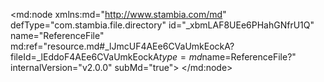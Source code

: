 <?xml version="1.0" encoding="UTF-8"?>
<md:node xmlns:md="http://www.stambia.com/md" defType="com.stambia.file.directory" id="_xbmLAF8UEe6PHahGNfrU1Q" name="ReferenceFile" md:ref="resource.md#_lJmcUF4AEe6CVaUmkEockA?fileId=_lEddoF4AEe6CVaUmkEockA$type=md$name=ReferenceFile?" internalVersion="v2.0.0" subMd="true">
  <node defType="com.stambia.file.file" id="_x63g8F8UEe6PHahGNfrU1Q" name="DiscountRanges">
    <attribute defType="com.stambia.file.file.type" id="_x7-UMV8UEe6PHahGNfrU1Q" value="DELIMITED"/>
    <attribute defType="com.stambia.file.file.lineSeparator" id="_x7-UM18UEe6PHahGNfrU1Q" value="0D0A"/>
    <attribute defType="com.stambia.file.file.fieldSeparator" id="_x8HeIF8UEe6PHahGNfrU1Q" value="2C"/>
    <attribute defType="com.stambia.file.file.decimalSeparator" id="_x8HeIl8UEe6PHahGNfrU1Q" value="2E"/>
    <attribute defType="com.stambia.file.file.lineToSkip" id="_x8HeJF8UEe6PHahGNfrU1Q" value="0"/>
    <attribute defType="com.stambia.file.file.lastLineToSkip" id="_x8HeJV8UEe6PHahGNfrU1Q" value="0"/>
    <attribute defType="com.stambia.file.file.header" id="_x8HeJl8UEe6PHahGNfrU1Q" value="1"/>
    <attribute defType="com.stambia.file.file.physicalName" id="_zEbKAF8UEe6PHahGNfrU1Q" value="DiscountRanges.txt"/>
    <node defType="com.stambia.file.field" id="_0xMN1F8UEe6PHahGNfrU1Q" name="max" position="2">
      <attribute defType="com.stambia.file.field.size" id="_0xMN1V8UEe6PHahGNfrU1Q" value="12"/>
      <attribute defType="com.stambia.file.field.type" id="_0xMN1l8UEe6PHahGNfrU1Q" value="Numeric"/>
      <attribute defType="com.stambia.file.field.physicalName" id="_0xMN118UEe6PHahGNfrU1Q" value="MAX"/>
    </node>
    <node defType="com.stambia.file.field" id="_0xMN2F8UEe6PHahGNfrU1Q" name="range" position="3">
      <attribute defType="com.stambia.file.field.size" id="_0xMN2V8UEe6PHahGNfrU1Q" value="62"/>
      <attribute defType="com.stambia.file.field.type" id="_0xMN2l8UEe6PHahGNfrU1Q" value="String"/>
      <attribute defType="com.stambia.file.field.physicalName" id="_0xMN218UEe6PHahGNfrU1Q" value="RANGE"/>
    </node>
    <node defType="com.stambia.file.field" id="_0xMN0F8UEe6PHahGNfrU1Q" name="min" position="1">
      <attribute defType="com.stambia.file.field.size" id="_0xMN0V8UEe6PHahGNfrU1Q" value="12"/>
      <attribute defType="com.stambia.file.field.type" id="_0xMN0l8UEe6PHahGNfrU1Q" value="Numeric"/>
      <attribute defType="com.stambia.file.field.physicalName" id="_0xMN018UEe6PHahGNfrU1Q" value="MIN"/>
    </node>
  </node>
</md:node>